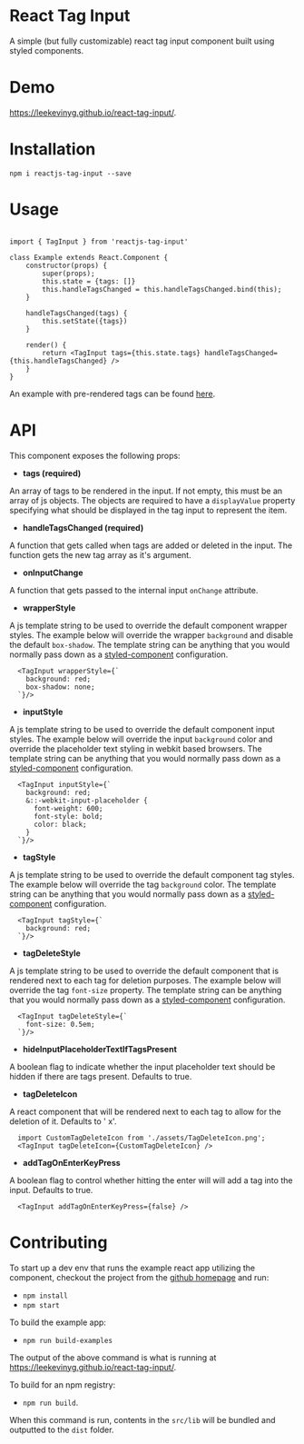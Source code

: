 # React Tag Input 

A simple (but fully customizable) react tag input component built using styled components.

# Demo

https://leekevinyg.github.io/react-tag-input/.

# Installation

```npm i reactjs-tag-input --save```

# Usage

```

import { TagInput } from 'reactjs-tag-input'

class Example extends React.Component {
    constructor(props) {
        super(props);
        this.state = {tags: []}
        this.handleTagsChanged = this.handleTagsChanged.bind(this);
    }

    handleTagsChanged(tags) {
        this.setState({tags})
    }

    render() {
        return <TagInput tags={this.state.tags} handleTagsChanged={this.handleTagsChanged} />
    }
}

```

An example with pre-rendered tags can be found [here](https://github.com/leekevinyg/react-tag-input/blob/master/src/examples/App.js).

# API

This component exposes the following props:

* **tags (required)**

An array of tags to be rendered in the input. If not empty, this must be an array of js objects. The objects are required to have a ```displayValue``` property specifying what should be displayed in the tag input to represent the item.

* **handleTagsChanged (required)**

A function that gets called when tags are added or deleted in the input. The function gets the new tag array as it's argument.

* **onInputChange**

A function that gets passed to the internal input ```onChange``` attribute.

* **wrapperStyle**

A js template string to be used to override the default component wrapper styles. The example below will override the wrapper ```background``` and disable the default ```box-shadow```. The template string can be anything that you would normally pass down as a [styled-component](https://www.styled-components.com/docs/basics#getting-started "Styled Component") configuration.

```
  <TagInput wrapperStyle={`
    background: red;
    box-shadow: none;
  `}/>

```

* **inputStyle**

A js template string to be used to override the default component input styles. The example below will override the input ```background``` color and override the placeholder text styling in webkit based browsers. The template string can be anything that you would normally pass down as a [styled-component](https://www.styled-components.com/docs/basics#getting-started "Styled Component") configuration.

```
  <TagInput inputStyle={`
    background: red;
    &::-webkit-input-placeholder {
      font-weight: 600;
      font-style: bold;
      color: black;
    }
  `}/>

```

* **tagStyle**

A js template string to be used to override the default component tag styles. The example below will override the tag ```background``` color. The template string can be anything that you would normally pass down as a [styled-component](https://www.styled-components.com/docs/basics#getting-started "Styled Component") configuration.

```
  <TagInput tagStyle={`
    background: red;
  `}/>

```

* **tagDeleteStyle**

A js template string to be used to override the default component that is rendered next to each tag for deletion purposes. The example below will override the tag ```font-size``` property. The template string can be anything that you would normally pass down as a [styled-component](https://www.styled-components.com/docs/basics#getting-started "Styled Component") configuration.

```
  <TagInput tagDeleteStyle={`
    font-size: 0.5em;
  `}/>

```

* **hideInputPlaceholderTextIfTagsPresent**

A boolean flag to indicate whether the input placeholder text should be hidden if there are tags present. Defaults to true.

* **tagDeleteIcon**

A react component that will be rendered next to each tag to allow for the deletion of it. Defaults to ' x'.

```
  import CustomTagDeleteIcon from './assets/TagDeleteIcon.png';
  <TagInput tagDeleteIcon={CustomTagDeleteIcon} />

```

* **addTagOnEnterKeyPress**

A boolean flag to control whether hitting the enter will will add a tag into the input. Defaults to true.

```
  <TagInput addTagOnEnterKeyPress={false} />

```

# Contributing

To start up a dev env that runs the example react app utilizing the component, checkout the project from the [github homepage](https://github.com/leekevinyg/react-tag-input) and run:

* ``` npm install ``` 
* ``` npm start ```

To build the example app: 

* ``` npm run build-examples ``` 

The output of the above command is what is running at https://leekevinyg.github.io/react-tag-input/.

To build for an npm registry: 

* ``` npm run build ```. 

When this command is run, contents in the ```src/lib``` will be bundled and outputted to the ```dist``` folder.
